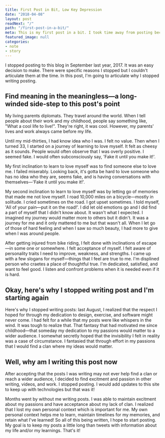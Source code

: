 ```yaml
---
title: First Post in Bit, Low Key Depression
date: "2018-04-08"
layout: post
readNext: "/"
path: "/first-post-in-a-bit/"
meta: This is my first post in a bit. I took time away from posting because I realized that posts of value take time. I've had things to say in the past few month but was lacking clarity
featured_image: null
categories:
- note
- story
---
```


I stopped posting to this blog in September last year, 2017. It was an easy decision to make. There were specific reasons I stopped but I couldn't articulate them at the time. In this post, I'm going to articulate why I stopped writing posting.

## Find meaning in the meaningless—a long-winded side-step to this post's point

My living parents diplomats. They travel around the world. When I tell people about their work and my childhood, people say something like, "What a cool life to live!". They're right, it was cool. However, my parents' lives and work always came before my life.

Until my mid-thirties, I had know idea who I was. I felt no value. Then when I turned 33, I started on a journey of learning to love myself. It felt as cheesy as it sounds. People would often observe that I was overly positive. I seemed fake. I would often subconsciously say, 'Fake it until you make it!'.

My first inclination to learn to love myself was to find someone else to love me. I failed miserably. Looking back, it's gotta be hard to love someone who has no idea who they are, seems fake, and is having conversations with themselves—'Fake it until you make it!'.

My second inclination to learn to love myself was by letting go of memories that made me not love myself. I road 10,000 miles on a bicycle—mostly in solitude. I cried sometimes on the road. I got upset sometimes. I told myself, 'All of your pain—put it on the road!'. I did let old emotions go and I did find a part of myself that I didn't know about. It wasn't what I expected. I imagined my journey would matter more to others but it didn't. It was a journey for me and it only mattered to me but that wasn't all. When I let go of those of hard feeling and when I saw so much beauty, I had more to give when I was around people.

After getting injured from bike riding, I felt done with inclinations of escape—in some one or somewhere. I felt acceptance of myself. I felt aware of personality traits I need to improve, weakness, and strengths. I came up with a few slogans for myself—things that I feel are true to me. I'm displined person who craetes a place of thoughtful true. I'm dedicated, satisfied, and want to feel good. I listen and confront problems when it is needed even if it is hard.

## Okay, here's why I stopped writing post and I'm starting again

Here's why I stopped writing posts: last August, I realized that the respect I hoped for through my dedication to design, exercise, and software might never come. I had felt for a while that my posts were like whispers in the wind. It was tough to realize that. That fantasy that had motivated me since childhood—that someday my dedication to my passions would matter to a wider audience. I somewhat secretly hoped that the invisibility I felt in reality was a case of circumstance. I fantasied that through effort in my passions that I would find a clan where my ideas would matter.

## Well, why am I writing this post now

After accepting that the posts I was writing may not ever help find a clan or reach a wider audience, I decided to find excitment and passion in other writing, videos, and work. I stopped posting. I would add updates to this site to keep up with technologies but that was it!

Months went by without me writing posts. I was able to maintain excitment about my passions and have acceptance about my lack of clan. I realized that I lost my own personal context which is important for me. My own personal context helps me to learn, maintain timelines for my memories, and retain what I've learned! So all of this being written, I hope to start posting. My goal is to keep my posts a little long than tweets with information about my life and/or my learnings. That's it!
